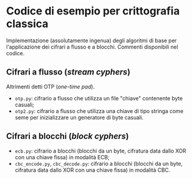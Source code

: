 Codice di esempio per crittografia classica
===========================================

Implementazione (assolutamente ingenua) degli algoritmi di base per l'applicazione dei cifrari a flusso e a blocchi. Commenti disponibili nel codice.

Cifrari a flusso (_stream cyphers_)
-----------------------------------

Altrimenti detti OTP (_one-time pad_).

  * `otp.py`: cifrario a flusso che utilizza un file "chiave" contenente byte casuali;
  * `otp2.py`: cifrario a flusso che utilizza una chiave di tipo stringa come seme per inizializzare un generatore di byte casuali.

Cifrari a blocchi (_block cyphers_)
-----------------------------------

  * `ecb.py`: cifrario a blocchi (blocchi da un byte, cifratura data dallo XOR con una chiave fissa) in modalità ECB;
  * `cbc_encode.py`, `cbc_decode.py`: cifrario a blocchi (blocchi da un byte, cifratura data dallo XOR con una chiave fissa) in modalità CBC.
